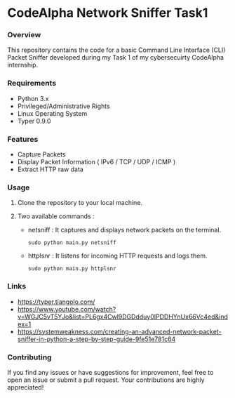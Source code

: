 # CodeAlpha Network Sniffer Task1

### Overview
This repository contains the code for a basic Command Line Interface (CLI) Packet Sniffer developed during my Task 1 of my cybersecuirty CodeAlpha internship.


### Requirements 
- Python 3.x
- Privileged/Administrative Rights
- Linux Operating System
- Typer 0.9.0

### Features
- Capture Packets
- Display Packet Information ( IPv6 / TCP / UDP / ICMP )
- Extract HTTP raw data
  
### Usage
1. Clone the repository to your local machine.
   
2. Two available commands :

   - netsniff :  It captures and displays network packets on the terminal.
     
     ``` sudo python main.py netsniff ```
     
   - httplsnr :  It listens for incoming HTTP requests and logs them.
     
     ``` sudo python main.py httplsnr ```

### Links 
+ https://typer.tiangolo.com/
+ https://www.youtube.com/watch?v=WGJC5vT5YJo&list=PL6gx4Cwl9DGDdduy0IPDDHYnUx66Vc4ed&index=1
+ https://systemweakness.com/creating-an-advanced-network-packet-sniffer-in-python-a-step-by-step-guide-9fe51e781c64

   
### Contributing
If you find any issues or have suggestions for improvement, feel free to open an issue or submit a pull request. Your contributions are highly appreciated!
